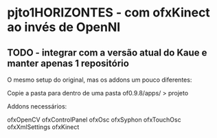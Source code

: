 # pjto1HORIZONTES - com ofxKinect ao invés de OpenNI

## TODO - integrar com a versão atual do Kaue e manter apenas 1 repositório

O mesmo setup do original, mas os addons um pouco diferentes:

Copie a pasta para dentro de uma pasta of0.9.8/apps/ > projeto

Addons necessários:

ofxOpenCV
ofxControlPanel
ofxOsc
ofxSyphon
ofxTouchOsc
ofxXmlSettings
ofxKinect


